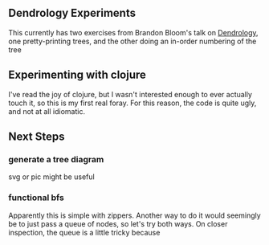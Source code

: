 ## Dendrology Experiments
This currently has two exercises from Brandon Bloom's talk on [Dendrology][0],
one pretty-printing trees, and the other doing an in-order numbering of the tree

## Experimenting with clojure
I've read the joy of clojure, but I wasn't interested enough to ever actually
touch it, so this is my first real foray.  For this reason, the code is quite
ugly, and not at all idiomatic.

## Next Steps

### generate a tree diagram
svg or pic might be useful

### functional bfs
Apparently this is simple with zippers.  Another way to do it would seemingly be
to just pass a queue of nodes, so let's try both ways.  On closer inspection, the
queue is a little tricky because 

[0]: https://www.youtube.com/watch?v=j649Tr25RyA
